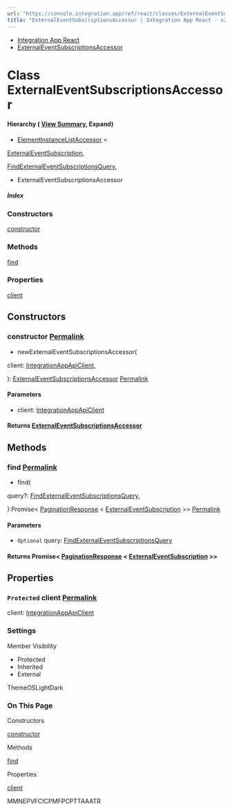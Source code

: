 ```yaml
---
url: "https://console.integration.app/ref/react/classes/ExternalEventSubscriptionsAccessor.html"
title: "ExternalEventSubscriptionsAccessor | Integration App React - v2.14.3"
---
```


- [Integration App React](https://console.integration.app/ref/react/index.html)
- [ExternalEventSubscriptionsAccessor](https://console.integration.app/ref/react/classes/ExternalEventSubscriptionsAccessor.html)

# Class ExternalEventSubscriptionsAccessor

#### Hierarchy ( [View Summary](https://console.integration.app/ref/react/hierarchy.html\#ExternalEventSubscriptionsAccessor), Expand)

- [ElementInstanceListAccessor](https://console.integration.app/ref/react/classes/ElementInstanceListAccessor.html) <

[ExternalEventSubscription](https://console.integration.app/ref/react/interfaces/ExternalEventSubscription.html),

[FindExternalEventSubscriptionsQuery](https://console.integration.app/ref/react/interfaces/FindExternalEventSubscriptionsQuery.html),

>
  - ExternalEventSubscriptionsAccessor

##### Index

### Constructors

[constructor](https://console.integration.app/ref/react/classes/ExternalEventSubscriptionsAccessor.html#constructor)

### Methods

[find](https://console.integration.app/ref/react/classes/ExternalEventSubscriptionsAccessor.html#find)

### Properties

[client](https://console.integration.app/ref/react/classes/ExternalEventSubscriptionsAccessor.html#client)

## Constructors

### constructor [Permalink](https://console.integration.app/ref/react/classes/ExternalEventSubscriptionsAccessor.html\#constructor)

- newExternalEventSubscriptionsAccessor(

client: [IntegrationAppApiClient](https://console.integration.app/ref/react/classes/_integration-app_react.IntegrationAppApiClient.html),

): [ExternalEventSubscriptionsAccessor](https://console.integration.app/ref/react/classes/ExternalEventSubscriptionsAccessor.html) [Permalink](https://console.integration.app/ref/react/classes/ExternalEventSubscriptionsAccessor.html#constructorexternaleventsubscriptionsaccessor)





#### Parameters



- client: [IntegrationAppApiClient](https://console.integration.app/ref/react/classes/_integration-app_react.IntegrationAppApiClient.html)

#### Returns [ExternalEventSubscriptionsAccessor](https://console.integration.app/ref/react/classes/ExternalEventSubscriptionsAccessor.html)

## Methods

### find [Permalink](https://console.integration.app/ref/react/classes/ExternalEventSubscriptionsAccessor.html\#find)

- find(

query?: [FindExternalEventSubscriptionsQuery](https://console.integration.app/ref/react/interfaces/FindExternalEventSubscriptionsQuery.html),

):Promise< [PaginationResponse](https://console.integration.app/ref/react/classes/PaginationResponse.html) < [ExternalEventSubscription](https://console.integration.app/ref/react/interfaces/ExternalEventSubscription.html) >> [Permalink](https://console.integration.app/ref/react/classes/ExternalEventSubscriptionsAccessor.html#find-1)





#### Parameters



- `Optional` query: [FindExternalEventSubscriptionsQuery](https://console.integration.app/ref/react/interfaces/FindExternalEventSubscriptionsQuery.html)

#### Returns Promise< [PaginationResponse](https://console.integration.app/ref/react/classes/PaginationResponse.html) < [ExternalEventSubscription](https://console.integration.app/ref/react/interfaces/ExternalEventSubscription.html) >>

## Properties

### `Protected` client [Permalink](https://console.integration.app/ref/react/classes/ExternalEventSubscriptionsAccessor.html\#client)

client: [IntegrationAppApiClient](https://console.integration.app/ref/react/classes/_integration-app_react.IntegrationAppApiClient.html)

### Settings

Member Visibility

- Protected
- Inherited
- External

ThemeOSLightDark

### On This Page

Constructors

[constructor](https://console.integration.app/ref/react/classes/ExternalEventSubscriptionsAccessor.html#constructor)

Methods

[find](https://console.integration.app/ref/react/classes/ExternalEventSubscriptionsAccessor.html#find)

Properties

[client](https://console.integration.app/ref/react/classes/ExternalEventSubscriptionsAccessor.html#client)

MMNEPVFCICPMFPCPTTAAATR